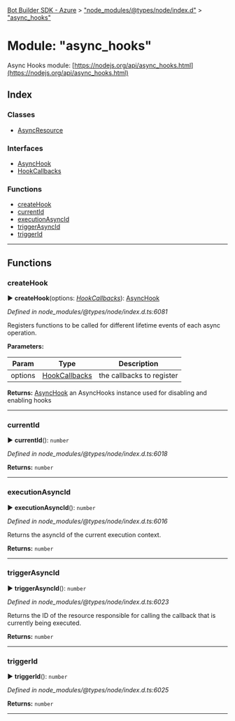 [Bot Builder SDK - Azure](../README.md) > ["node_modules/@types/node/index.d"](../modules/_node_modules__types_node_index_d_.md) > ["async_hooks"](../modules/_node_modules__types_node_index_d_._async_hooks_.md)



# Module: "async_hooks"


Async Hooks module: [https://nodejs.org/api/async_hooks.html](https://nodejs.org/api/async_hooks.html)

## Index

### Classes

* [AsyncResource](../classes/_node_modules__types_node_index_d_._async_hooks_.asyncresource.md)


### Interfaces

* [AsyncHook](../interfaces/_node_modules__types_node_index_d_._async_hooks_.asynchook.md)
* [HookCallbacks](../interfaces/_node_modules__types_node_index_d_._async_hooks_.hookcallbacks.md)


### Functions

* [createHook](_node_modules__types_node_index_d_._async_hooks_.md#createhook)
* [currentId](_node_modules__types_node_index_d_._async_hooks_.md#currentid)
* [executionAsyncId](_node_modules__types_node_index_d_._async_hooks_.md#executionasyncid)
* [triggerAsyncId](_node_modules__types_node_index_d_._async_hooks_.md#triggerasyncid)
* [triggerId](_node_modules__types_node_index_d_._async_hooks_.md#triggerid)



---
## Functions
<a id="createhook"></a>

###  createHook

► **createHook**(options: *[HookCallbacks](../interfaces/_node_modules__types_node_index_d_._async_hooks_.hookcallbacks.md)*): [AsyncHook](../interfaces/_node_modules__types_node_index_d_._async_hooks_.asynchook.md)



*Defined in node_modules/@types/node/index.d.ts:6081*



Registers functions to be called for different lifetime events of each async operation.


**Parameters:**

| Param | Type | Description |
| ------ | ------ | ------ |
| options | [HookCallbacks](../interfaces/_node_modules__types_node_index_d_._async_hooks_.hookcallbacks.md)   |  the callbacks to register |





**Returns:** [AsyncHook](../interfaces/_node_modules__types_node_index_d_._async_hooks_.asynchook.md)
an AsyncHooks instance used for disabling and enabling hooks






___

<a id="currentid"></a>

###  currentId

► **currentId**(): `number`



*Defined in node_modules/@types/node/index.d.ts:6018*





**Returns:** `number`





___

<a id="executionasyncid"></a>

###  executionAsyncId

► **executionAsyncId**(): `number`



*Defined in node_modules/@types/node/index.d.ts:6016*



Returns the asyncId of the current execution context.




**Returns:** `number`





___

<a id="triggerasyncid"></a>

###  triggerAsyncId

► **triggerAsyncId**(): `number`



*Defined in node_modules/@types/node/index.d.ts:6023*



Returns the ID of the resource responsible for calling the callback that is currently being executed.




**Returns:** `number`





___

<a id="triggerid"></a>

###  triggerId

► **triggerId**(): `number`



*Defined in node_modules/@types/node/index.d.ts:6025*





**Returns:** `number`





___


